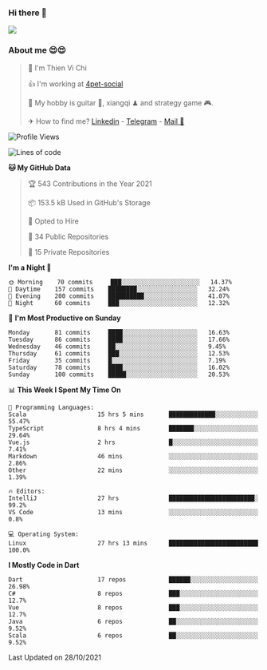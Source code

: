 ### Hi there 👋
![](https://media1.tenor.com/images/9aa4aee77151757a310fcdb4b8fd2a0a/tenor.gif?itemid=12671405)

### About me 😍😍

> 🙎 I'm Thien Vi Chi
> 
> 👍 I'm working at [4pet-social](https://github.com/4pet-social)
>
> 🥞 My hobby is guitar 🎸, xiangqi ♟ and strategy game 🎮.
> 
> ✈ How to find me? [Linkedin](https://www.linkedin.com/in/tvc12/) - [Telegram](https://t.me/yeutham212) - [Mail 📧](mailto:meomeocf98@gmail.com)
> 

<!--START_SECTION:waka-->
![Profile Views](http://img.shields.io/badge/Profile%20Views-8-blue)

![Lines of code](https://img.shields.io/badge/From%20Hello%20World%20I%27ve%20Written-745887%20lines%20of%20code-blue)

**🐱 My GitHub Data** 

> 🏆 543 Contributions in the Year 2021
 > 
> 📦 153.5 kB Used in GitHub's Storage 
 > 
> 💼 Opted to Hire
 > 
> 📜 34 Public Repositories 
 > 
> 🔑 15 Private Repositories  
 > 
**I'm a Night 🦉** 

```text
🌞 Morning    70 commits     ███░░░░░░░░░░░░░░░░░░░░░░   14.37% 
🌆 Daytime    157 commits    ████████░░░░░░░░░░░░░░░░░   32.24% 
🌃 Evening    200 commits    ██████████░░░░░░░░░░░░░░░   41.07% 
🌙 Night      60 commits     ███░░░░░░░░░░░░░░░░░░░░░░   12.32%

```
📅 **I'm Most Productive on Sunday** 

```text
Monday       81 commits     ████░░░░░░░░░░░░░░░░░░░░░   16.63% 
Tuesday      86 commits     ████░░░░░░░░░░░░░░░░░░░░░   17.66% 
Wednesday    46 commits     ██░░░░░░░░░░░░░░░░░░░░░░░   9.45% 
Thursday     61 commits     ███░░░░░░░░░░░░░░░░░░░░░░   12.53% 
Friday       35 commits     █░░░░░░░░░░░░░░░░░░░░░░░░   7.19% 
Saturday     78 commits     ████░░░░░░░░░░░░░░░░░░░░░   16.02% 
Sunday       100 commits    █████░░░░░░░░░░░░░░░░░░░░   20.53%

```


📊 **This Week I Spent My Time On** 

```text
💬 Programming Languages: 
Scala                    15 hrs 5 mins       █████████████░░░░░░░░░░░░   55.47% 
TypeScript               8 hrs 4 mins        ███████░░░░░░░░░░░░░░░░░░   29.64% 
Vue.js                   2 hrs               █░░░░░░░░░░░░░░░░░░░░░░░░   7.41% 
Markdown                 46 mins             ░░░░░░░░░░░░░░░░░░░░░░░░░   2.86% 
Other                    22 mins             ░░░░░░░░░░░░░░░░░░░░░░░░░   1.39%

🔥 Editors: 
IntelliJ                 27 hrs              ████████████████████████░   99.2% 
VS Code                  13 mins             ░░░░░░░░░░░░░░░░░░░░░░░░░   0.8%

💻 Operating System: 
Linux                    27 hrs 13 mins      █████████████████████████   100.0%

```

**I Mostly Code in Dart** 

```text
Dart                     17 repos            ██████░░░░░░░░░░░░░░░░░░░   26.98% 
C#                       8 repos             ███░░░░░░░░░░░░░░░░░░░░░░   12.7% 
Vue                      8 repos             ███░░░░░░░░░░░░░░░░░░░░░░   12.7% 
Java                     6 repos             ██░░░░░░░░░░░░░░░░░░░░░░░   9.52% 
Scala                    6 repos             ██░░░░░░░░░░░░░░░░░░░░░░░   9.52%

```



 Last Updated on 28/10/2021
<!--END_SECTION:waka-->